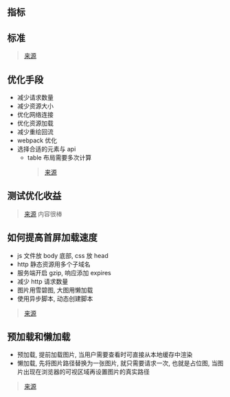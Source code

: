 ## 指标

## 标准

> [来源](https://www.jianshu.com/p/e141d1543143)

## 优化手段

- 减少请求数量
- 减少资源大小
- 优化网络连接
- 优化资源加载
- 减少重绘回流
- webpack 优化
- 选择合适的元素与 api
  - table 布局需要多次计算
    > [来源](https://www.jianshu.com/p/e141d1543143)

## 测试优化收益

> [来源](https://www.zhihu.com/question/40505685) 内容很棒

## 如何提高首屏加载速度

- js 文件放 body 底部, css 放 head
- http 静态资源用多个子域名
- 服务端开启 gzip, 响应添加 expires
- 减少 http 请求数量
- 图片用雪碧图, 大图用懒加载
- 使用异步脚本, 动态创建脚本

> [来源](https://juejin.im/post/5de4fd9c518825434771d163)

## 预加载和懒加载

- 预加载, 提前加载图片, 当用户需要查看时可直接从本地缓存中渲染
- 懒加载, 先将图片路径替换为一张图片, 就只需要请求一次, 也就是占位图, 当图片出现在浏览器的可视区域再设置图片的真实路径

> [来源](https://www.jianshu.com/p/4876a4fe7731)

